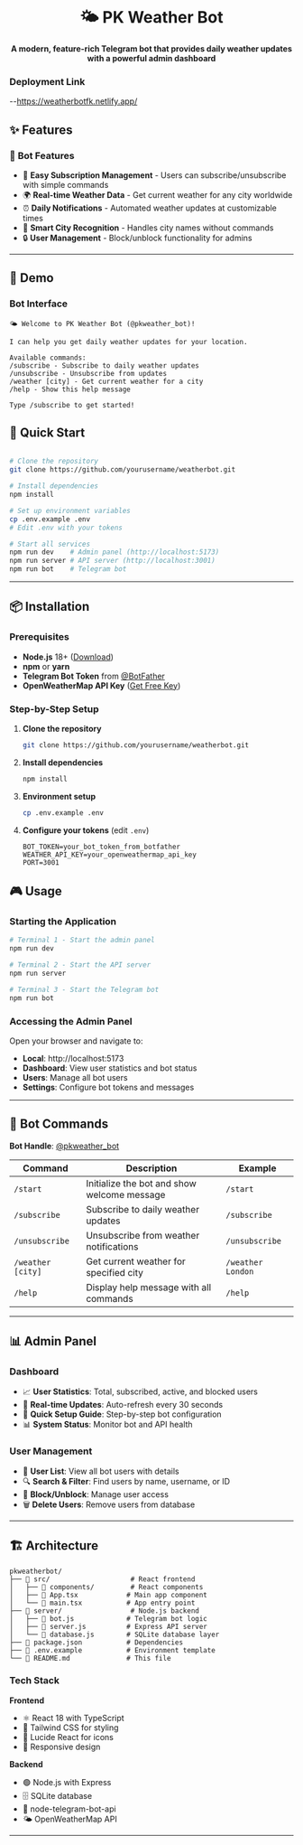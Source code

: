 <div align="center">

# 🌤️ PK Weather Bot

**A modern, feature-rich Telegram bot that provides daily weather updates with a powerful admin dashboard**


</div>

### Deployment Link
--https://weatherbotfk.netlify.app/

## ✨ Features

### 🤖 **Bot Features**
- 📱 **Easy Subscription Management** - Users can subscribe/unsubscribe with simple commands
- 🌍 **Real-time Weather Data** - Get current weather for any city worldwide
- ⏰ **Daily Notifications** - Automated weather updates at customizable times
- 🎯 **Smart City Recognition** - Handles city names without commands
- 🔒 **User Management** - Block/unblock functionality for admins

---

## 🎯 Demo

### Bot Interface
```
🌤️ Welcome to PK Weather Bot (@pkweather_bot)!

I can help you get daily weather updates for your location.

Available commands:
/subscribe - Subscribe to daily weather updates
/unsubscribe - Unsubscribe from updates
/weather [city] - Get current weather for a city
/help - Show this help message

Type /subscribe to get started!
```


## 🚀 Quick Start

```bash

# Clone the repository
git clone https://github.com/yourusername/weatherbot.git

# Install dependencies
npm install

# Set up environment variables
cp .env.example .env
# Edit .env with your tokens

# Start all services
npm run dev    # Admin panel (http://localhost:5173)
npm run server # API server (http://localhost:3001)
npm run bot    # Telegram bot
```

---

## 📦 Installation

### Prerequisites

- **Node.js** 18+ ([Download](https://nodejs.org/))
- **npm** or **yarn**
- **Telegram Bot Token** from [@BotFather](https://t.me/BotFather)
- **OpenWeatherMap API Key** ([Get Free Key](https://openweathermap.org/api))

### Step-by-Step Setup

1. **Clone the repository**
   ```bash
   git clone https://github.com/yourusername/weatherbot.git
   ```

2. **Install dependencies**
   ```bash
   npm install
   ```

3. **Environment setup**
   ```bash
   cp .env.example .env
   ```

4. **Configure your tokens** (edit `.env`)
   ```env
   BOT_TOKEN=your_bot_token_from_botfather
   WEATHER_API_KEY=your_openweathermap_api_key
   PORT=3001
   ```


## 🎮 Usage

### Starting the Application

```bash
# Terminal 1 - Start the admin panel
npm run dev

# Terminal 2 - Start the API server
npm run server

# Terminal 3 - Start the Telegram bot
npm run bot
```

### Accessing the Admin Panel

Open your browser and navigate to:
- **Local**: http://localhost:5173
- **Dashboard**: View user statistics and bot status
- **Users**: Manage all bot users
- **Settings**: Configure bot tokens and messages

---

## 🤖 Bot Commands

**Bot Handle**: [@pkweather_bot](https://t.me/pkweather_bot)

| Command | Description | Example |
|---------|-------------|---------|
| `/start` | Initialize the bot and show welcome message | `/start` |
| `/subscribe` | Subscribe to daily weather updates | `/subscribe` |
| `/unsubscribe` | Unsubscribe from weather notifications | `/unsubscribe` |
| `/weather [city]` | Get current weather for specified city | `/weather London` |
| `/help` | Display help message with all commands | `/help` |


---

## 📊 Admin Panel

### Dashboard
- 📈 **User Statistics**: Total, subscribed, active, and blocked users
- 🔄 **Real-time Updates**: Auto-refresh every 30 seconds
- 🚀 **Quick Setup Guide**: Step-by-step bot configuration
- 📊 **System Status**: Monitor bot and API health

### User Management
- 👥 **User List**: View all bot users with details
- 🔍 **Search & Filter**: Find users by name, username, or ID
- 🚫 **Block/Unblock**: Manage user access
- 🗑️ **Delete Users**: Remove users from database

---


## 🏗️ Architecture

```
pkweatherbot/
├── 📁 src/                    # React frontend
│   ├── 📁 components/         # React components
│   ├── 📄 App.tsx            # Main app component
│   └── 📄 main.tsx           # App entry point
├── 📁 server/                 # Node.js backend
│   ├── 📄 bot.js             # Telegram bot logic
│   ├── 📄 server.js          # Express API server
│   └── 📄 database.js        # SQLite database layer
├── 📄 package.json           # Dependencies
├── 📄 .env.example           # Environment template
└── 📄 README.md              # This file
```

### Tech Stack

**Frontend**
- ⚛️ React 18 with TypeScript
- 🎨 Tailwind CSS for styling
- 🎯 Lucide React for icons
- 📱 Responsive design

**Backend**
- 🟢 Node.js with Express
- 🗄️ SQLite database
- 🤖 node-telegram-bot-api
- 🌤️ OpenWeatherMap API

---
</div>